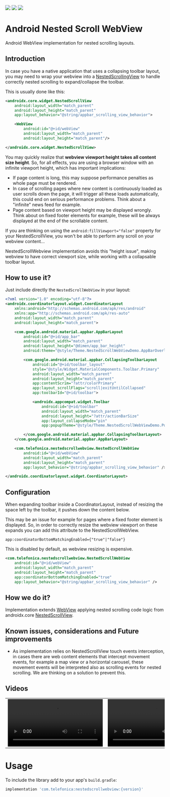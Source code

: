 <p>
    <img src="https://img.shields.io/badge/Platform-Android-brightgreen" />
    <img src="https://maven-badges.herokuapp.com/maven-central/com.telefonica/nestedscrollwebview/badge.png" />
    <img src="https://img.shields.io/badge/Support-%3E%3D%20Android%205.0-brightgreen" />
</p>

# Android Nested Scroll WebView

Android WebView implementation for nested scrolling layouts.

## Introduction

In case you have a native application that uses a collapsing toolbar layout, you may need to wrap your webview into a [NestedScrollingView](https://developer.android.com/reference/androidx/core/widget/NestedScrollView) to handle correctly nested scrolling to expand/collapse the toolbar.

This is usually done like this:
```xml
<androidx.core.widget.NestedScrollView
    android:layout_width="match_parent"
    android:layout_height="match_parent"
    app:layout_behavior="@string/appbar_scrolling_view_behavior">

    <WebView
        android:id="@+id/webView"
        android:layout_width="match_parent"
        android:layout_height="match_parent"/>

</androidx.core.widget.NestedScrollView>
```

You may quickly realize that **webview viewport height takes all content size height**. So, for all effects, you are using a browser window with an infinite viewport height, which has important implications:
* If page content is long, this may suppose performance penalties as whole page must be rendered.
* In case of scrolling pages where new content is continuously loaded as user scrolls down the page, it will trigger all these loads automatically, this could end on serious performance problems. Think about a "infinite" news feed for example.
* Page content based on viewport height may be displayed wrongly. Think about on fixed footer elements for example, these will be always displayed at the end of the scrollable content.

If you are thinking on using the `android:fillViewport="false"` property for your NestedScrollView, you won't be able to perform any scroll on your webview content...

NestedScrollWebview implementation avoids this "height issue", making webview to have correct viewport size, while working with a collapsable toolbar layout.

## How to use it?

Just include directly the `NestedScrollWebView` in your layout:

```xml
<?xml version="1.0" encoding="utf-8"?>
<androidx.coordinatorlayout.widget.CoordinatorLayout
    xmlns:android="http://schemas.android.com/apk/res/android"
    xmlns:app="http://schemas.android.com/apk/res-auto"
    android:layout_width="match_parent"
    android:layout_height="match_parent">

    <com.google.android.material.appbar.AppBarLayout
        android:id="@+id/app_bar"
        android:layout_width="match_parent"
        android:layout_height="@dimen/app_bar_height"
        android:theme="@style/Theme.NestedScrollWebViewDemo.AppBarOverlay">

        <com.google.android.material.appbar.CollapsingToolbarLayout
            android:id="@+id/toolbar_layout"
            style="@style/Widget.MaterialComponents.Toolbar.Primary"
            android:layout_width="match_parent"
            android:layout_height="match_parent"
            app:contentScrim="?attr/colorPrimary"
            app:layout_scrollFlags="scroll|exitUntilCollapsed"
            app:toolbarId="@+id/toolbar">

            <androidx.appcompat.widget.Toolbar
                android:id="@+id/toolbar"
                android:layout_width="match_parent"
                android:layout_height="?attr/actionBarSize"
                app:layout_collapseMode="pin"
                app:popupTheme="@style/Theme.NestedScrollWebViewDemo.PopupOverlay" />

        </com.google.android.material.appbar.CollapsingToolbarLayout>
    </com.google.android.material.appbar.AppBarLayout>

    <com.telefonica.nestedscrollwebview.NestedScrollWebView
        android:id="@+id/webView"
        android:layout_width="match_parent"
        android:layout_height="match_parent"
        app:layout_behavior="@string/appbar_scrolling_view_behavior" />

</androidx.coordinatorlayout.widget.CoordinatorLayout>
```

## Configuration

When expanding toolbar inside a CoordinatorLayout, instead of resizing the space left by the toolbar, it pushes down the content below.

This may be an issue for example for pages where a fixed footer element is displayed. So, in order to correctly resize the webview viewport on these expands you can add this attribute to the NestedScrollWebView.

`app:coordinatorBottomMatchingEnabled={"true"|"false"}`

This is disabled by default, as webview resizing is expensive.

```xml
<com.telefonica.nestedscrollwebview.NestedScrollWebView
    android:id="@+id/webView"
    android:layout_width="match_parent"
    android:layout_height="match_parent"
    app:coordinatorBottomMatchingEnabled="true"
    app:layout_behavior="@string/appbar_scrolling_view_behavior" />
```

## How we do it?

Implementation extends [WebView](https://developer.android.com/reference/android/webkit/WebView) applying nested scrolling code logic from androidx.core [NestedScrollView](https://developer.android.com/reference/androidx/core/widget/NestedScrollView).

## Known issues, considerations and Future improvements

* As implementation relies on NestedScrollView touch events interception, in cases there are web content elements that intercept movement events, for example a map view or a horizontal carousel, these movement events will be interpreted also as scrolling events for nested scrolling. We are thinking on a solution to prevent this. 

## Videos
<table>
<tr>
<td>
<video src="https://user-images.githubusercontent.com/5360064/198062480-4f3d6908-fdcf-446f-bc8c-625635b308f9.mp4" />
</td>
<td>
<video src="https://user-images.githubusercontent.com/5360064/198062613-f77eaf9b-bf6b-48aa-b514-b86ccc910102.mp4" />
</td>
</tr>
</table>

# Usage

To include the library add to your app's `build.gradle`:

```gradle
implementation 'com.telefonica:nestedscrollwebview:{version}'
```

